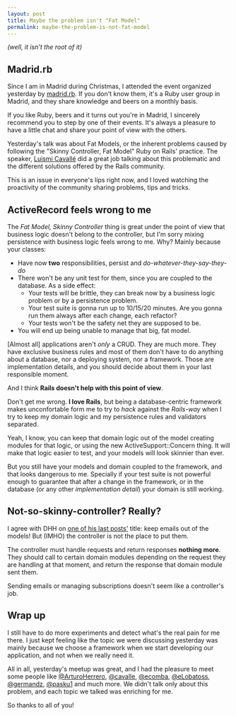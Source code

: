 ```yaml
---
layout: post
title: Maybe the problem isn't "Fat Model"
permalink: maybe-the-problem-is-not-fat-model
---
```


*(well, it isn't the root of it)*

## Madrid.rb

Since I am in Madrid during Christmas, I attended the event organized yesterday by [madrid.rb](https://madridrb.jottit.com/). If you don't know them, it's a Ruby user group in Madrid, and they share knowledge and beers on a monthly basis.

If you like Ruby, beers and it turns out you're in Madrid, I sincerely recommend you to step by one of their events. It's always a pleasure to have a little chat and share your point of view with the others.

Yesterday's talk was about Fat Models, or the inherent problems caused by following the "Skinny Controller, Fat Model" Ruby on Rails' practice. The speaker, [Luismi Cavall&eacute;](http://twitter.com/cavalle) did a great job talking about this problematic and the different solutions offered by the Rails community.

This is an issue in everyone's lips right now, and I loved watching the proactivity of the community sharing problems, tips and tricks.

## ActiveRecord feels wrong to me

The *Fat Model, Skinny Controller* thing is great under the point of view that business logic doesn't belong to the controller, but I'm sorry mixing persistence with business logic feels wrong to me. Why? Mainly because your classes:

+ Have now **two** responsibilities, persist and *do-whatever-they-say-they-do*
+ There won't be any unit test for them, since you are coupled to the database. As a side effect:
    + Your tests will be brittle, they can break now by a business logic problem or by a persistence problem.
    + Your test suite is gonna run up to 10/15/20 minutes. Are you gonna run them always after each change, each refactor?
    + Your tests won't be the safety net they are supposed to be.
+ You will end up being unable to manage that big, fat model.

[Almost all] applications aren't *only* a CRUD. They are much more. They have exclusive business rules and most of them don't have to do anything about a database, nor a deploying system, nor a framework. Those are implementation details, and you should decide about them in your last responsible moment.

And I think **Rails doesn't help with this point of view**.

Don't get me wrong. **I love Rails**, but being a database-centric framework makes unconfortable form me to try to *hack* against the *Rails-way* when I try to keep my domain logic and my persistence rules and validators separated.

Yeah, I know, you can keep that domain logic out of the model creating modules for that logic, or using the new ActiveSupport::Concern thing. It will make that logic easier to test, and your models will look skinnier than ever.

But you still have your models and domain coupled to the framework, and that looks dangerous to me. Specially if your test suite is not powerful enough to guarantee that after a change in the framework, or in the database (or any other *implementation detail*) your domain is still working.

## Not-so-skinny-controller? Really?

I agree with DHH on [one of his last posts'](http://david.heinemeierhansson.com/2012/emails-are-views.html) title: keep emails out of the models! But (IMHO) the controller is not the place to put them.

The controller must handle requests and return responses **nothing more**. They should call to certain domain modules depending on the request they are handling at that moment, and return the response that domain module sent them.

Sending emails or managing subscriptions doesn't seem like a controller's job.

## Wrap up

I still have to do more experiments and detect what's the real pain for me there. I just kept feeling like the topic we were discussing yesterday was mainly because we choose a framework when we start developing our application, and not when we really need it.

All in all, yesterday's meetup was great, and I had the pleasure to meet some people like [@ArturoHerrero](https://twitter.com/ArturoHerrero), [@cavalle](https://twitter.com/cavalle), [@ecomba](https://twitter.com/ecomba), [@eLobatoss](https://twitter.com/elobatoss), [@germandz](https://twitter.com/germandz), [@pasku1](https://twitter.com/pasku1) and much more. We didn't talk only about this problem, and each topic we talked was enriching for me.

So thanks to all of you!